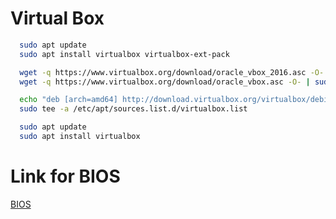 # Virtual Box

```bash
  sudo apt update
  sudo apt install virtualbox virtualbox-ext-pack
```

```bash
  wget -q https://www.virtualbox.org/download/oracle_vbox_2016.asc -O- | sudo apt-key add -
  wget -q https://www.virtualbox.org/download/oracle_vbox.asc -O- | sudo apt-key add -
```

```bash
  echo "deb [arch=amd64] http://download.virtualbox.org/virtualbox/debian $(lsb_release -cs) contrib" | \
  sudo tee -a /etc/apt/sources.list.d/virtualbox.list
```

```bash
  sudo apt update
  sudo apt install virtualbox
```

# Link for BIOS
[BIOS](https://www.asus.com/support/FAQ/1043786/)
